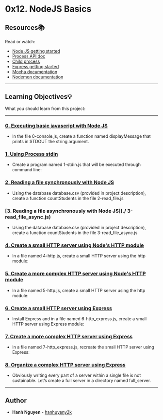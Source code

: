 # 0x12. NodeJS Basics

## Resources:books:
Read or watch:
* [Node JS getting started](https://intranet.hbtn.io/rltoken/zB1fH6eopEsimkIDrRcOoQ)
* [Process API doc](https://intranet.hbtn.io/rltoken/RxnSYT6KBxYh84O1bdaGxw)
* [Child process](https://intranet.hbtn.io/rltoken/2TLRthTXqdyD0Rsh41sVUw)
* [Express getting started](https://intranet.hbtn.io/rltoken/V-YZtu15tr-K-MEJRtF8YQ)
* [Mocha documentation](https://intranet.hbtn.io/rltoken/LVroLBhGbLYdXxfmnukkjg)
* [Nodemon documentation](https://intranet.hbtn.io/rltoken/es5vkktggXsqzvgVRO1yxw)

---
## Learning Objectives:bulb:
What you should learn from this project:

---

### [0. Executing basic javascript with Node JS](./0-console.js)
* In the file 0-console.js, create a function named displayMessage that prints in STDOUT the string argument.


### [1. Using Process stdin](./1-stdin.js)
* Create a program named 1-stdin.js that will be executed through command line:


### [2. Reading a file synchronously with Node JS](./2-read_file.js)
* Using the database database.csv (provided in project description), create a function countStudents in the file 2-read_file.js


### [3. Reading a file asynchronously with Node JS](./ 3-read_file_async.js)
* Using the database database.csv (provided in project description), create a function countStudents in the file 3-read_file_async.js


### [4. Create a small HTTP server using Node's HTTP module](./4-http.js)
* In a file named 4-http.js, create a small HTTP server using the http module:


### [5. Create a more complex HTTP server using Node's HTTP module](./5-http.js)
* In a file named 5-http.js, create a small HTTP server using the http module:


### [6. Create a small HTTP server using Express](./6-http_express.js)
* Install Express and in a file named 6-http_express.js, create a small HTTP server using Express module:


### [7. Create a more complex HTTP server using Express](./7-http_express.js)
* In a file named 7-http_express.js, recreate the small HTTP server using Express:


### [8. Organize a complex HTTP server using Express](./full_server/utils.js)
* Obviously writing every part of a server within a single file is not sustainable. Let’s create a full server in a directory named full_server.

---

## Author
* **Hanh Nguyen** - [hanhuyeny2k](github.com/hanhuyeny2k)